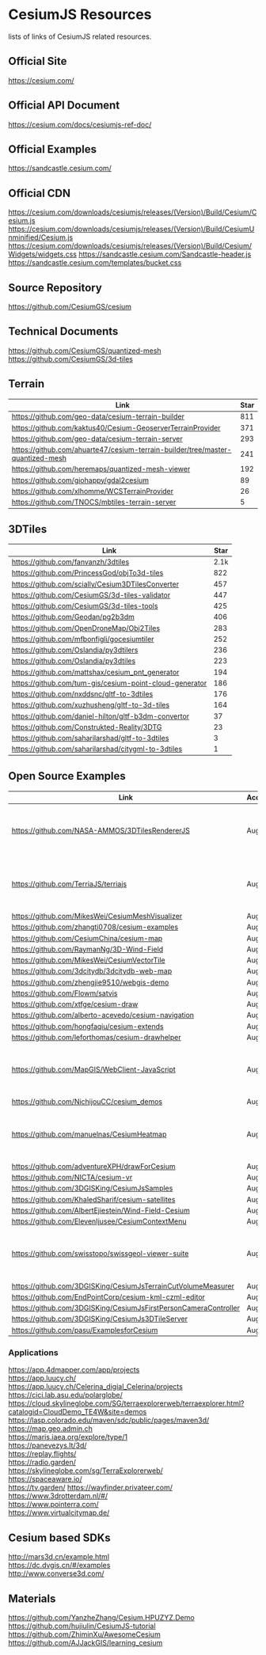 # CesiumJS Resources

lists of links of CesiumJS related resources.

## Official Site

https://cesium.com/

## Official API Document

https://cesium.com/docs/cesiumjs-ref-doc/

## Official Examples

https://sandcastle.cesium.com/

## Official CDN
https://cesium.com/downloads/cesiumjs/releases/(Version)/Build/Cesium/Cesium.js
https://cesium.com/downloads/cesiumjs/releases/(Version)/Build/CesiumUnminified/Cesium.js
https://cesium.com/downloads/cesiumjs/releases/(Version)/Build/Cesium/Widgets/widgets.css
https://sandcastle.cesium.com/Sandcastle-header.js
https://sandcastle.cesium.com/templates/bucket.css

## Source Repository

https://github.com/CesiumGS/cesium

## Technical Documents

https://github.com/CesiumGS/quantized-mesh  
https://github.com/CesiumGS/3d-tiles

## Terrain

| Link                                                                           | Star |
| ------------------------------------------------------------------------------ | ---- |
| https://github.com/geo-data/cesium-terrain-builder                             | 811  |
| https://github.com/kaktus40/Cesium-GeoserverTerrainProvider                    | 371  |
| https://github.com/geo-data/cesium-terrain-server                              | 293  |
| https://github.com/ahuarte47/cesium-terrain-builder/tree/master-quantized-mesh | 241  |
| https://github.com/heremaps/quantized-mesh-viewer                              | 192  |
| https://github.com/giohappy/gdal2cesium                                        | 89   |
| https://github.com/xlhomme/WCSTerrainProvider                                  | 26   |
| https://github.com/TNOCS/mbtiles-terrain-server                                | 5    |

## 3DTiles

| Link                                                    | Star |
| ------------------------------------------------------- | ---- |
| https://github.com/fanvanzh/3dtiles                     | 2.1k |
| https://github.com/PrincessGod/objTo3d-tiles            | 822  |
| https://github.com/scially/Cesium3DTilesConverter       | 457  |
| https://github.com/CesiumGS/3d-tiles-validator          | 447  |
| https://github.com/CesiumGS/3d-tiles-tools              | 425  |
| https://github.com/Geodan/pg2b3dm                       | 406  |
| https://github.com/OpenDroneMap/Obj2Tiles               | 283  |
| https://github.com/mfbonfigli/gocesiumtiler             | 252  |
| https://github.com/Oslandia/py3dtilers                  | 236  |
| https://github.com/Oslandia/py3dtiles                   | 223  |
| https://github.com/mattshax/cesium_pnt_generator        | 194  |
| https://github.com/tum-gis/cesium-point-cloud-generator | 186  |
| https://github.com/nxddsnc/gltf-to-3dtiles              | 176  |
| https://github.com/xuzhusheng/gltf-to-3d-tiles          | 164  |
| https://github.com/daniel-hilton/gltf-b3dm-convertor    | 37   |
| https://github.com/Construkted-Reality/3DTG             | 23   |
| https://github.com/saharilarshad/gltf-to-3dtiles        | 3    |
| https://github.com/saharilarshad/citygml-to-3dtiles     | 1    |

## Open Source Examples

| Link                                                             | Accessed | Star | Screenshot                                                               |
| ---------------------------------------------------------------- | -------- | ---- | ------------------------------------------------------------------------ |
| https://github.com/NASA-AMMOS/3DTilesRendererJS                  | Aug 2025 | 2k   | <img src="./Screenshot-dingo-gap-site.png"  width="200" height="100">    |
| https://github.com/TerriaJS/terriajs                             | Aug 2025 | 1.3k | <img src=""  width="200" height="100">                                   |
| https://github.com/MikesWei/CesiumMeshVisualizer                 | Aug 2025 | 741  |                                                                          |
| https://github.com/zhangti0708/cesium-examples                   | Aug 2025 | 657  |                                                                          |
| https://github.com/CesiumChina/cesium-map                        | Aug 2025 | 630  |                                                                          |
| https://github.com/RaymanNg/3D-Wind-Field                        | Aug 2025 | 461  |                                                                          |
| https://github.com/MikesWei/CesiumVectorTile                     | Aug 2025 | 437  |                                                                          |
| https://github.com/3dcitydb/3dcitydb-web-map                     | Aug 2025 | 395  |                                                                          |
| https://github.com/zhengjie9510/webgis-demo                      | Aug 2025 | 325  |                                                                          |
| https://github.com/Flowm/satvis                                  | Aug 2025 | 325  |                                                                          |
| https://github.com/xtfge/cesium-draw                             | Aug 2025 | 315  |                                                                          |
| https://github.com/alberto-acevedo/cesium-navigation             | Aug 2025 | 313  |                                                                          |
| https://github.com/hongfaqiu/cesium-extends                      | Aug 2025 | 310  |                                                                          |
| https://github.com/leforthomas/cesium-drawhelper                 | Aug 2025 | 210  |                                                                          |
| https://github.com/MapGIS/WebClient-JavaScript                   | Aug 2025 | 182  | <img src="./Screenshot-dingo-gap-site.png"  width="200" height="100">    |
| https://github.com/NichijouCC/cesium_demos                       | Aug 2025 | 164  |                                                                          |
| https://github.com/manuelnas/CesiumHeatmap                       | Aug 2025 | 163  | <img src="./Screenshot-dingo-gap-site.png"  width="200" height="100">    |
| https://github.com/adventureXPH/drawForCesium                    | Aug 2025 | 139  |                                                                          |
| https://github.com/NICTA/cesium-vr                               | Aug 2025 | 83   |                                                                          |
| https://github.com/3DGISKing/CesiumJsSamples                     | Aug 2025 | 68   |                                                                          |
| https://github.com/KhaledSharif/cesium-satellites                | Aug 2025 | 66   |                                                                          |
| https://github.com/AlbertEjiestein/Wind-Field-Cesium             | Aug 2025 | 61   |                                                                          |
| https://github.com/ElevenIjusee/CesiumContextMenu                | Aug 2025 | 51   |                                                                          |
| https://github.com/swisstopo/swissgeol-viewer-suite              | Aug 2025 | 39   | <img src="./Screenshot-swiss-geol-viewer.png"  width="200" height="100"> |
| https://github.com/3DGISKing/CesiumJsTerrainCutVolumeMeasurer    | Aug 2025 | 48   |                                                                          |
| https://github.com/EndPointCorp/cesium-kml-czml-editor           | Aug 2025 | 39   |                                                                          |
| https://github.com/3DGISKing/CesiumJsFirstPersonCameraController | Aug 2025 | 37   |                                                                          |
| https://github.com/3DGISKing/CesiumJs3DTileServer                | Aug 2025 | 31   |                                                                          |
| https://github.com/pasu/ExamplesforCesium                        | Aug 2025 | 15   |                                                                          |

### Applications

https://app.4dmapper.com/app/projects  
https://app.luucy.ch/  
https://app.luucy.ch/Celerina_digial_Celerina/projects  
https://cici.lab.asu.edu/polarglobe/  
https://cloud.skylineglobe.com/SG/terraexplorerweb/terraexplorer.html?catalogid=CloudDemo_TE4W&site=demos  
https://lasp.colorado.edu/maven/sdc/public/pages/maven3d/  
https://map.geo.admin.ch  
https://maris.iaea.org/explore/type/1  
https://panevezys.lt/3d/  
https://replay.flights/  
https://radio.garden/  
https://skylineglobe.com/sg/TerraExplorerweb/  
https://spaceaware.io/  
https://tv.garden/
https://wayfinder.privateer.com/  
https://www.3drotterdam.nl/#/  
https://www.pointerra.com/  
https://www.virtualcitymap.de/

## Cesium based SDKs

http://mars3d.cn/example.html  
https://dc.dvgis.cn/#/examples  
http://www.converse3d.com/

## Materials

https://github.com/YanzheZhang/Cesium.HPUZYZ.Demo  
https://github.com/hujiulin/CesiumJS-tutorial  
https://github.com/ZhiminXu/AwesomeCesium
https://github.com/AJJackGIS/learning_cesium
